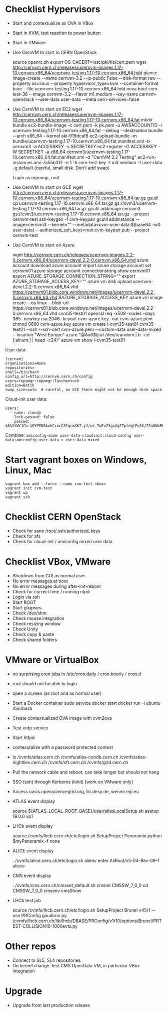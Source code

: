 # Checklist Hypervisors
+ Start and contextualize as OVA in VBox
+ Start in KVM, test reaction to power button
+ Start in VMware
+ Use CernVM to start in CERN OpenStack

    source openrc.sh
    export OS_CACERT=/etc/pki/tls/cert.pem
    wget http://cernvm.cern.ch/releases/ucernvm-images.1.17-10.cernvm.x86_64/ucernvm-testing.1.17-10.cernvm.x86_64.hdd
    glance image-create --name cernvm-3.2 --is-public False --disk-format raw --property os=linux --property hypervisor_type=kvm --container-format bare --file ucernvm-testing.1.17-10.cernvm.x86_64.hdd
    nova boot cvm-test-36 --image cernvm-3.2 --flavor m1.medium --key-name cernvm-openstack --user-data user-data --meta cern-services=false

+ Use CernVM to start on EC2
    wget http://cernvm.cern.ch/releases/ucernvm-images.1.17-10.cernvm.x86_64/ucernvm-testing.1.17-10.cernvm.x86_64.fat
    mkdir bundle
    ec2-bundle-image -c cert.pem -k pk.pem -u AWSACCOUNTID -i ucernvm-testing.1.17-10.cernvm.x86_64.fat --debug --destination bundle --arch x86_64 --kernel aki-919dcaf8
    ec2-upload-bundle -m bundle/ucernvm-testing.1.17-10.cernvm.x86_64.fat.manifest.xml -b cernvm3 -a ACCESSKEY -s SECRETKEY
    ec2-register -O ACCESSKEY -W SECRETKET -a x86_64 cernvm3/ucernvm-testing.1.17-10.cernvm.x86_64.fat.manifest.xml  -d "CernVM 3.2 Testing"
    ec2-run-instances ami-7a55b312 -n 1 -k cvm-test-key -t m3.medium -f user-data -g default
    (careful, small disk.  Don't add swap)

    Login as repomgr, root

+ Use CernVM to start on GCE
    wget http://cernvm.cern.ch/releases/ucernvm-images.1.17-10.cernvm.x86_64/ucernvm-testing.1.17-10.cernvm.x86_64.tar.gz
    gsutil cp ucernvm-testing.1.17-10.cernvm.x86_64.tar.gz gs://cvm3/ucernvm-testing.1.17-10.cernvm.x86_64.tar.gz
    gcutil addimage cernvm3 gs://cvm3/ucernvm-testing.1.17-10.cernvm.x86_64.tar.gz --project cernvm-test
    ssh-keygen -f cvm-keypair
    gcutil addinstance --image=cernvm3 --kernel="" <INSTANCE NAME> --metadata=cvm-user-data:$(base64 -w0 user-data) --authorized_ssh_keys=root:cvm-keypair.pub --project cernvm-test

+ Use CernVM to start on Azure

    wget http://cernvm.cern.ch/releases/ucernvm-images.2.2-0.cernvm.x86_64/ucernvm-devel.2.2-0.cernvm.x86_64.vhd
    azure account download
    azure account import <CREDENTIALS FILE>
    azure storage account set cernvm01
    azure storage account connectionstring show cernvm01
    export AZURE_STORAGE_CONNECTION_STRING="<CONNECTION STRING>"
    export AZURE_STORAGE_ACCESS_KEY="<ACCESS KEY>"
    azure vm disk upload ucernvm-devel.2.2-0.cernvm.x86_64.vhd https://cernvm01.blob.core.windows.net/images/ucernvm-devel.2.2-0.cernvm.x86_64.vhd $AZURE_STORAGE_ACCESS_KEY
    azure vm image create --os linux --blob-url https://cernvm01.blob.core.windows.net/images/ucernvm-devel.2.2-0.cernvm.x86_64.vhd cvm35-test01
    openssl req -x509 -nodes -days 365 -newkey rsa:2048 -keyout cvm-azure.key -out cvm-azure.pem
    chmod 0600 cvm-azure.key
    azure vm create i-cvm35-test01 cvm35-test01 --ssh --ssh-cert cvm-azure.pem --custom-data user-data-mixed --location "West Europe" azure "@Aa0$(cat /dev/urandom | tr -cd [:alnum:] | head -c24)"
    azure vm show i-cvm35-test01

User data:

    [cernvm]
    organisations=None
    repositories=
    shell=/bin/bash
    config_url=http://cernvm.cern.ch/config
    users=repomgr:repomgr:Taschentuch
    edition=Batch
    swap_size=auto  # careful, on GCE there might not be enough disk space

Cloud-init user data:

    users:
      - name: cloudy
        lock-passwd: false
        passwd: $6$XYWYJCb.$OYPPN5AohCixcG3IqcmXK7.yJ/wr.TwEu23gaVqZZpfdgtFo8X/Z3u0NbBkXa4tuwu3OhCxBD/XtcSUbcvXB

Combine: `amiconfig-mime user-data-cloudinit:cloud-config user-data:amiconfig-user-data > user-data-mixed`

# Start vagrant boxes on Windows, Linux, Mac

    vagrant box add --force --name cvm-test <box>
    vagrant init cvm-test
    vagrant up
    vagrant ssh

# Checklist CERN OpenStack
+ Check for sane /root/.ssh/authorized_keys
+ Check for afs
+ Check for cloud-init / amiconfig mixed user data

# Checklist VBox, VMware
+ Shutdown from GUI as normal user
+ No error messages at boot
+ No error messages during after-init-reboot
+ Check for correct time / running ntpd
+ Login via ssh
+ Start ROOT
+ Start glxgears
+ Check /dev/shm
+ Check mouse integration
+ Check resizing window
+ Check Unity
+ Check copy & paste
+ Check shared folders


# VMware or VirtualBox
+ no surprising cron jobs in /etc/cron.daily / cron.hourly / cron.d
+ root should not be able to login
+ open a screen (as root and as normal user)
+ Start a Docker container
    sudo service docker start
    docker run -i ubuntu /bin/bash
+ Create contextualized OVA image with cvm2ova
+ Test xrdp service
+ Start httpd
+ contexutalize with a password protected context
+ ls /cvmfs/atlas.cern.ch /cvmfs/atlas-condb.cern.ch /cvmfs/atlas-nightlies.cern.ch /cvmfs/sft.cern.ch /cvmfs/grid.cern.ch
+ Pull the network cable and reboot, can take longer but should not hang
+ SSO (ssh) through Kerberos (kinit)  [work on VMware only]
+ Access oasis.opensciencegrid.org, ilc.desy.de, wenmr.egi.eu
+ ATLAS event display

    source ${ATLAS_LOCAL_ROOT_BASE}/user/atlasLocalSetup.sh
    asetup 19.0.0
    vp1

+ LHCb event display

    source /cvmfs/lhcb.cern.ch/etc/login.sh
    SetupProject Panoramix
    python $myPanoramix -f none

+ ALICE event display

    . /cvmfs/alice.cern.ch/etc/login.sh
    alienv enter AliRoot/v5-04-Rev-09-1
    alieve

+ CMS event display

    . /cvmfs/cms.cern.ch/cmsset_default.sh
    cmsrel CMSSW_7_0_0
    cd CMSSW_7_0_0
    cmsenv
    cmsShow

+ LHCb test job

    source /cvmfs/lhcb.cern.ch/etc/login.sh
    SetupProject Brunel v45r1 --use PRConfig
    gaudirun.py /cvmfs/lhcb.cern.ch/lib/lhcb/DBASE/PRConfig/v1r10/options/Brunel/PRTEST-COLLISION10-1000evts.py

# Other repos
+ Connect to SL5, SL4 repositories
+ On kernel change: test CMS OpenData VM, in particular VBox integration

# Upgrade
+ Upgrade from last production release
